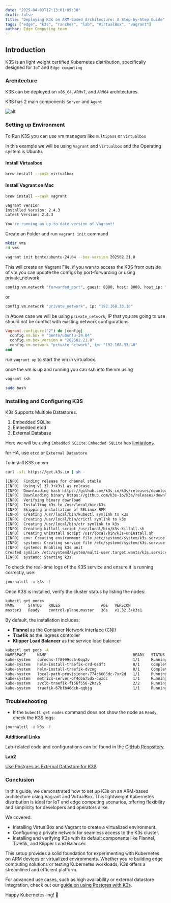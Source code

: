 ```yaml
---
date: "2025-04-03T17:13:01+05:30"
draft: false
title: "Deploying K3s on ARM-Based Architecture: A Step-by-Step Guide"
tags: ["edge", "k3s", "rancher", "lab", "VirtualBox", "vagrant"]
author: Edge Computing team
---
```


## Introduction

K3S is an light weight certified Kubernetes distribution, specifically designed for `IoT` and `Edge computing`

### Architecture

K3S can be deployed on `x86_64`, `ARMv7`, and `ARM64` architectures.

K3S has 2 main components `Server` and `Agent`

![alt](/images/how-it-works-k3s.svg)

### Setting up Environment

To Run K3S you can use vm managers like `multipass` or `Virtualbox`

In this example we will be using `Vagrant` and `Virtualbox` and the Operating system is Ubuntu.

#### Install Virtualbox

```bash
brew install --cask virtualbox
```

#### Install Vagrant on Mac

```bash
brew install --cask vagrant
```

```bash
vagrant version
Installed Version: 2.4.3
Latest Version: 2.4.3

You're running an up-to-date version of Vagrant!
```

Create an Folder and run `vagrant init` command

```bash
mkdir vms
cd vms

vagrant init bento/ubuntu-24.04 --box-version 202502.21.0
```

This will create an Vagrant File. if you wan to access the K3S from outside of vm you can update the configs by port-forwarding or using private_network

```sh
config.vm.network "forwarded_port", guest: 8080, host: 8080, host_ip: "127.0.0.1"
```

or

```bash
config.vm.network "private_network", ip: "192.168.33.10"
```

in Above case we will be using `private_network`, IP that you are going to use should not be conflict with existing network configurations.

```rb
Vagrant.configure("2") do |config|
  config.vm.box = "bento/ubuntu-24.04"
  config.vm.box_version = "202502.21.0"
  config.vm.network "private_network", ip: "192.168.33.40"
end
```

run `vagrant up` to start the vm in virtualbox.

once the vm is up and running you can ssh into the vm using

```bash
vagrant ssh

sudo bash
```

### Installing and Configuring K3S

K3s Supports Multiple Datastores.

1. Embedded SQLite
2. Embedded etcd
3. External Database

Here we will be using `Embedded SQLite`. `Embedded SQLite` has [limitations](https://docs.k3s.io/datastore).

for HA, use `etcd` or `External Datastore`

To install K3S on vm

```bash
curl -sfL https://get.k3s.io | sh -

[INFO]  Finding release for channel stable
[INFO]  Using v1.32.3+k3s1 as release
[INFO]  Downloading hash https://github.com/k3s-io/k3s/releases/download/v1.32.3+k3s1/sha256sum-arm64.txt
[INFO]  Downloading binary https://github.com/k3s-io/k3s/releases/download/v1.32.3+k3s1/k3s-arm64
[INFO]  Verifying binary download
[INFO]  Installing k3s to /usr/local/bin/k3s
[INFO]  Skipping installation of SELinux RPM
[INFO]  Creating /usr/local/bin/kubectl symlink to k3s
[INFO]  Creating /usr/local/bin/crictl symlink to k3s
[INFO]  Creating /usr/local/bin/ctr symlink to k3s
[INFO]  Creating killall script /usr/local/bin/k3s-killall.sh
[INFO]  Creating uninstall script /usr/local/bin/k3s-uninstall.sh
[INFO]  env: Creating environment file /etc/systemd/system/k3s.service.env
[INFO]  systemd: Creating service file /etc/systemd/system/k3s.service
[INFO]  systemd: Enabling k3s unit
Created symlink /etc/systemd/system/multi-user.target.wants/k3s.service → /etc/systemd/system/k3s.service.
[INFO]  systemd: Starting k3s

```

To check the real-time logs of the K3S service and ensure it is running correctly, use:

```bash
journalctl -u k3s -f
```

Once K3S is installed, verify the cluster status by listing the nodes:

```bash
kubectl get nodes
NAME      STATUS   ROLES                  AGE   VERSION
master3   Ready    control-plane,master   36s   v1.32.3+k3s1
```

By default, the installation includes:

- **Flannel** as the Container Network Interface (CNI)
- **Traefik** as the ingress controller
- **Klipper Load Balancer** as the service load balancer

```bash
kubectl get pods -A
NAMESPACE     NAME                                      READY   STATUS      RESTARTS   AGE
kube-system   coredns-ff8999cc5-6qq2v                   1/1     Running     0          72s
kube-system   helm-install-traefik-crd-6sdft            0/1     Completed   0          73s
kube-system   helm-install-traefik-dvzng                0/1     Completed   1          73s
kube-system   local-path-provisioner-774c6665dc-7xr2d   1/1     Running     0          72s
kube-system   metrics-server-6f4c6675d5-cwzcc           1/1     Running     0          72s
kube-system   svclb-traefik-f156f556-2hzv6              2/2     Running     0          46s
kube-system   traefik-67bfb46dcb-qqbjg                  1/1     Running     0          46s
```

### Troubleshooting

- If the `kubectl get nodes` command does not show the node as `Ready`, check the K3S logs:

```bash
journalctl -u k3s -f
```

**Additional Links**

Lab-related code and configurations can be found in the [GitHub Repository](https://github.com/avidhara).

**Lab2**

[Use Postgres as External Datastore for K3S](https://blog.avidhara.cloud/posts/edge/use-postgres-k3s/)

### Conclusion

In this guide, we demonstrated how to set up K3s on an ARM-based architecture using Vagrant and VirtualBox. This lightweight Kubernetes distribution is ideal for IoT and edge computing scenarios, offering flexibility and simplicity for developers and operators alike.

We covered:

- Installing VirtualBox and Vagrant to create a virtualized environment.
- Configuring a private network for seamless access to the K3s cluster.
- Installing and verifying K3s with its default components like Flannel, Traefik, and Klipper Load Balancer.

This setup provides a solid foundation for experimenting with Kubernetes on ARM devices or virtualized environments. Whether you're building edge computing solutions or testing Kubernetes workloads, K3s offers a streamlined and efficient platform.

For advanced use cases, such as high availability or external datastore integration, check out our [guide on using Postgres with K3s](https://blog.avidhara.cloud/posts/edge/use-postgres-k3s/).

Happy Kubernetes-ing! 🚀
